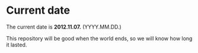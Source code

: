 # Current date

The current date is **2012.11.07.** (YYYY.MM.DD.)

This repository will be good when the world ends, so we will know how long it lasted.